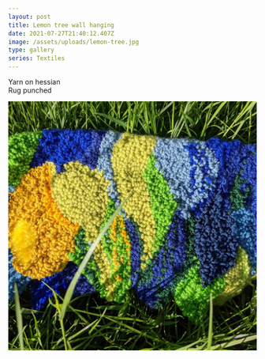 ```yaml
---
layout: post
title: Lemon tree wall hanging
date: 2021-07-27T21:40:12.407Z
image: /assets/uploads/lemon-tree.jpg
type: gallery
series: Textiles
---
```

Yarn on hessian \
Rug punched 

![](/assets/uploads/img_20210517_191058_398.jpg)